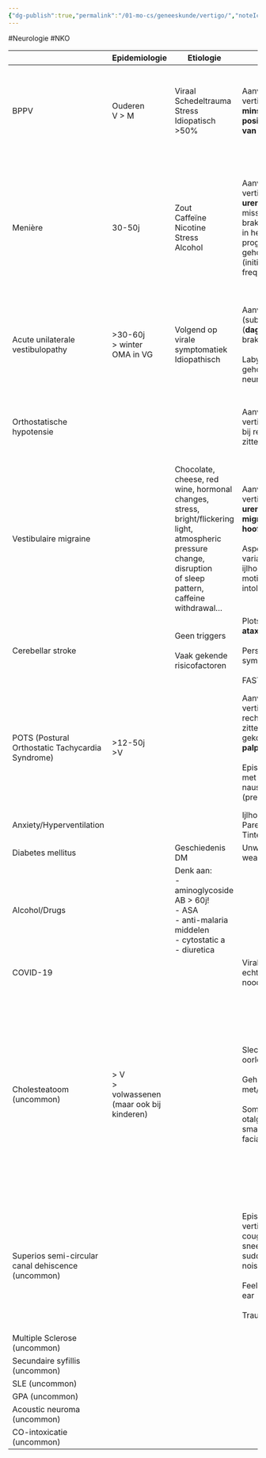 ```yaml
---
{"dg-publish":true,"permalink":"/01-mo-cs/geneeskunde/vertigo/","noteIcon":"","created":"2024-11-24T10:55:30.570+01:00","updated":"2024-12-29T13:58:44.686+01:00"}
---
```


#Neurologie #NKO 


|                                                    | Epidemiologie                                  | Etiologie                                                                                                                                                                     | Kliniek                                                                                                                                                     | Diagnostiek                                                                                                                                                                                                                                                        | Behandeling                                                                                                          | Prognose                                                                                                                                                                             | CAVE                                                                                                        |
| -------------------------------------------------- | ---------------------------------------------- | ----------------------------------------------------------------------------------------------------------------------------------------------------------------------------- | ----------------------------------------------------------------------------------------------------------------------------------------------------------- | ------------------------------------------------------------------------------------------------------------------------------------------------------------------------------------------------------------------------------------------------------------------ | -------------------------------------------------------------------------------------------------------------------- | ------------------------------------------------------------------------------------------------------------------------------------------------------------------------------------ | ----------------------------------------------------------------------------------------------------------- |
| BPPV                                               | Ouderen  <br>V > M                             | Viraal  <br>Schedeltrauma  <br>Stress  <br>Idiopatisch >50%                                                                                                                   | Aanvallen van vertigo **(secs - mins)** bij **positieverandering van het hoofd**                                                                            | Dix-Hallpike test → positief bij vertigo + nystagmus (latentie > 5 secs)                                                                                                                                                                                           | Epley-maneuver (max 1x herhalen na > 1w)  <br>  <br>Onvoldoende baat: overweeg zelfstandige vestibulaire revalidatie |                                                                                                                                                                                      | Heroverweeg diagnose bij klachten > 1m                                                                      |
| Menière                                            | 30-50j                                         | Zout  <br>Caffeïne  <br>Nicotine  <br>Stress  <br>Alcohol                                                                                                                     | Aanvallen van vertigo **(mins - uren)** met misselijkheid & braken, vol gevoel in het oor, tinnitus, progressief gehoorsverlies (initieel >> low frequency) | Vaak normale kliniek  <br>  <br>Ev positieve Romberg of nystagmus aanwezig  <br>  <br>Rinne/Weber: sensorineural hearing loss                                                                                                                                      | Betahistine  <br>Anti-emetica  <br>Benzodiazepines                                                                   | Beloop wisselt maar aanvalsfrequentie ↓ over jaren heen  <br>  <br>85% spontane remissie in 5-10j  <br>  <br>Gehoorverlies initieel reversibel, maar na meerdere aanvallen permanent |                                                                                                             |
| Acute unilaterale vestibulopathy                   | >30-60j  <br>> winter  <br>OMA in VG           | Volgend op virale symptomatiek  <br>Idiopathisch                                                                                                                              | Aanvallen van (sub)acute vertigo (**dagen**) met braken & zweten  <br>  <br>Labyrinthitis -> gehoorsverlies =/= neuritis vestibularis                       | Horizontale nystagmus (naar gezonde kant)  <br>  <br>Gangproblemen & valneiging (pathologische kant)                                                                                                                                                               | Betahistine  <br>Anti-emetica                                                                                        | Bijna altijd spontane remissie binnen 4-6 weken                                                                                                                                      | Suspected mastoiditis? -> CT                                                                                |
| Orthostatische hypotensie                          |                                                |                                                                                                                                                                               | Aanvallen van vertigo **< 1 mins**, bij rechtkomen **<** zitten of liggen                                                                                   | Tilt-table testing:  <br>↓ syst BP >20 mmHg / diast >10 mmHg na 3/5 minuten liggen                                                                                                                                                                                 | Plots houdingsverandering vermijden  <br>  <br>Bij hypertensie BD controleren                                        |                                                                                                                                                                                      |                                                                                                             |
| Vestibulaire migraine                              |                                                | Chocolate, cheese, red wine, hormonal  <br>changes, stress, bright/flickering light,  <br>atmospheric pressure change, disruption  <br>of sleep pattern, caffeine withdrawal… | Aanvallen van vertigo gedurende **uren, met/zonder migraine-hoofdpijn**  <br>  <br>Aspect vertigo variabel: ijlhoofdigheid, motion intolerance…             |                                                                                                                                                                                                                                                                    | Overweeg anti-emeticum  <br>  <br>Migraine behandeling                                                               | Beloop op de lange termijn is niet goed bekend                                                                                                                                       |                                                                                                             |
| Cerebellar stroke                                  |                                                | Geen triggers  <br>  <br>Vaak gekende risicofactoren                                                                                                                          | Plots opgekomen **ataxie & vertigo**  <br>  <br>Persisterende symptomen  <br>  <br>FAST                                                                     |                                                                                                                                                                                                                                                                    |                                                                                                                      |                                                                                                                                                                                      |                                                                                                             |
| POTS (Postural Orthostatic Tachycardia Syndrome)   | >12-50j  <br>>V                                |                                                                                                                                                                               | Aanvallen van vertigo bij rechtkomen < zitten of liggen, gekoppeld met **palpitaties**  <br>  <br>Episodes transient, met fatigue, nausea, (pre-)syncope    | Tilt-table testing  <br>  <br>> 30bpm stijging  <br>> 120 bpm  <br>+ postural symptoms  <br>  <br>Uitsluiting van orthostatische hypotensie!                                                                                                                       |                                                                                                                      |                                                                                                                                                                                      |                                                                                                             |
| Anxiety/Hyperventilation                           |                                                |                                                                                                                                                                               | Ijlhoofdigheid  <br>Paresthesiën  <br>Tintelingen                                                                                                           |                                                                                                                                                                                                                                                                    |                                                                                                                      |                                                                                                                                                                                      |                                                                                                             |
| Diabetes mellitus                                  |                                                | Geschiedenis DM                                                                                                                                                               | Unwell, clammy, weak…                                                                                                                                       | Serumglucose                                                                                                                                                                                                                                                       |                                                                                                                      |                                                                                                                                                                                      |                                                                                                             |
| Alcohol/Drugs                                      |                                                | Denk aan:  <br>- aminoglycoside AB > 60j!  <br>- ASA  <br>- anti-malaria middelen  <br>- cytostatic a  <br>- diuretica                                                        |                                                                                                                                                             |                                                                                                                                                                                                                                                                    |                                                                                                                      |                                                                                                                                                                                      |                                                                                                             |
| COVID-19                                           |                                                |                                                                                                                                                                               | Virale symptomen echter niet noodzakelijk                                                                                                                   | RT-PCR  <br>  <br>Resp oz ev pos                                                                                                                                                                                                                                   |                                                                                                                      |                                                                                                                                                                                      |                                                                                                             |
| Cholesteatoom (uncommon)                           | > V  <br>> volwassenen (maar ook bij kinderen) |                                                                                                                                                                               | Slecht ruikende oorloop  <br>  <br>Gehoorsverlies met/zonder tinnitus  <br>  <br>Soms: vertigo, otalgie, smaakverandering, facial weakness                  | Otoscopie  <br>-> massa van keratine te zien met/zonder perforatie trommelvlies  <br>-> ingroei epitheel achterste helpt trommelvies  <br>  <br>Audiogram:  <br>-> gehoorsverlies > 50-60dB (vaak langdurig =/= OMA)  <br>  <br>CT-scan of chirurgische exploratie | Afwachtende aanpak met neusspray & AB  <br>  <br>Operatie                                                            |                                                                                                                                                                                      | Recidiverende otitiden, operaties aan het oor en gehoorsverlies zijn alarmsymptomen voor een choleastatoom! |
| Superios semi-circular canal dehiscence (uncommon) |                                                |                                                                                                                                                                               | Episodes van vertigo met coughing, sneezing, straining, sudden loud noise/hyperacusis  <br>  <br>Feeling of blocked ear  <br>  <br>Trauma?                  | Audiogram  <br>  <br>CT-scan petrous temporal bones  <br>  <br>Vestibular evoked myogenic potential  <br>  <br>Acoustic reflexes normal                                                                                                                            |                                                                                                                      |                                                                                                                                                                                      |                                                                                                             |
| Multiple Sclerose (uncommon)                       |                                                |                                                                                                                                                                               |                                                                                                                                                             |                                                                                                                                                                                                                                                                    |                                                                                                                      |                                                                                                                                                                                      |                                                                                                             |
| Secundaire syfillis (uncommon)                     |                                                |                                                                                                                                                                               |                                                                                                                                                             |                                                                                                                                                                                                                                                                    |                                                                                                                      |                                                                                                                                                                                      |                                                                                                             |
| SLE (uncommon)                                     |                                                |                                                                                                                                                                               |                                                                                                                                                             |                                                                                                                                                                                                                                                                    |                                                                                                                      |                                                                                                                                                                                      |                                                                                                             |
| GPA (uncommon)                                     |                                                |                                                                                                                                                                               |                                                                                                                                                             |                                                                                                                                                                                                                                                                    |                                                                                                                      |                                                                                                                                                                                      |                                                                                                             |
| Acoustic neuroma (uncommon)                        |                                                |                                                                                                                                                                               |                                                                                                                                                             | MRI                                                                                                                                                                                                                                                                |                                                                                                                      |                                                                                                                                                                                      |                                                                                                             |
| CO-intoxicatie (uncommon)                          |                                                |                                                                                                                                                                               |                                                                                                                                                             |                                                                                                                                                                                                                                                                    |                                                                                                                      |                                                                                                                                                                                      |                                                                                                             |

